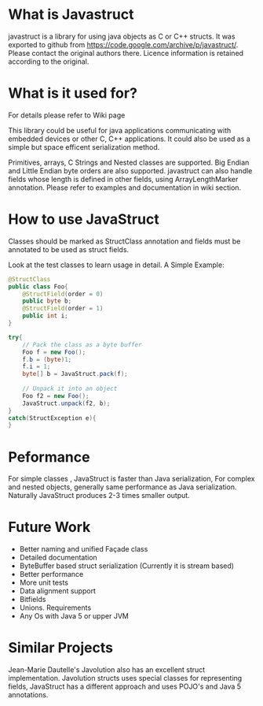 # What is Javastruct
javastruct is a library for using java objects as C or C++ structs. It was exported to github from https://code.google.com/archive/p/javastruct/. Please contact the original authors there. Licence information is retained according to the original.

# What is it used for?
For details please refer to Wiki page

This library could be useful for java applications communicating with embedded devices or other C, C++ applications. It could also be used as a simple but space efficent serialization method.

Primitives, arrays, C Strings and Nested classes are supported. Big Endian and Little Endian byte orders are also supported. javastruct can also handle fields whose length is defined in other fields, using ArrayLengthMarker annotation. Please refer to examples and documentation in wiki section.

# How to use JavaStruct
Classes should be marked as StructClass annotation and fields must be annotated to be used as struct fields.

Look at the test classes to learn usage in detail. A Simple Example:
```java
@StructClass
public class Foo{
    @StructField(order = 0)
    public byte b;
    @StructField(order = 1)
    public int i;
}

try{
    // Pack the class as a byte buffer
    Foo f = new Foo();
    f.b = (byte)1;
    f.i = 1;
    byte[] b = JavaStruct.pack(f);
    
    // Unpack it into an object
    Foo f2 = new Foo();
    JavaStruct.unpack(f2, b);
}
catch(StructException e){
}
```
# Peformance
For simple classes , JavaStruct is faster than Java serialization, For complex and nested objects, generally same performance as Java serialization. Naturally JavaStruct produces 2-3 times smaller output.

# Future Work
- Better naming and unified Façade class
- Detailed documentation
- ByteBuffer based struct serialization (Currently it is stream based)
- Better performance
- More unit tests
- Data alignment support
- Bitfields
- Unions.
Requirements
- Any Os with Java 5 or upper JVM

# Similar Projects
Jean-Marie Dautelle's Javolution also has an excellent struct implementation. Javolution structs uses special classes for representing fields, JavaStruct has a different approach and uses POJO's and Java 5 annotations.
